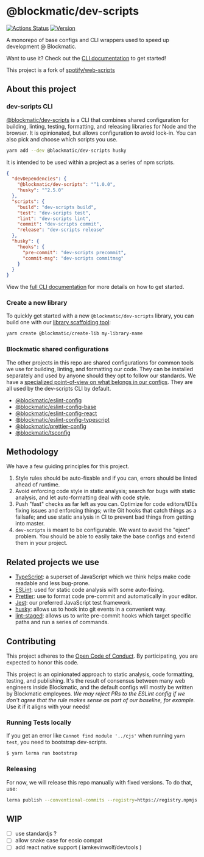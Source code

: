# @blockmatic/dev-scripts

[![Actions Status](https://github.com/blockmatic/dev-scripts/workflows/Tests/badge.svg)](https://github.com/blockmatic/dev-scripts/actions)
[![Version](https://img.shields.io/npm/v/@blockmatic/dev-scripts.svg)](https://www.npmjs.com/package/@blockmatic/dev-scripts)

A monorepo of base configs and CLI wrappers used to speed up development @ Blockmatic.

Want to use it? Check out the [CLI documentation](https://github.com/blockmatic/dev-scripts/blob/master/packages/dev-scripts) to get started!

This project is a fork of [spotify/web-scripts](https://github.com/spotify/web-scripts)

## About this project

### dev-scripts CLI

[@blockmatic/dev-scripts](./packages/dev-scripts) is a CLI that combines shared configuration for building, linting, testing, formatting, and releasing libraries for Node and the browser. It is opinionated, but allows configuration to avoid lock-in. You can also pick and choose which scripts you use.

```bash
yarn add --dev @blockmatic/dev-scripts husky
```

It is intended to be used within a project as a series of npm scripts.

```json
{
  "devDependencies": {
    "@blockmatic/dev-scripts": "^1.0.0",
    "husky": "^2.5.0"
  },
  "scripts": {
    "build": "dev-scripts build",
    "test": "dev-scripts test",
    "lint": "dev-scripts lint",
    "commit": "dev-scripts commit",
    "release": "dev-scripts release"
  },
  "husky": {
    "hooks": {
      "pre-commit": "dev-scripts precommit",
      "commit-msg": "dev-scripts commitmsg"
    }
  }
}
```

View the [full CLI documentation](./packages/dev-scripts) for more details on how to get started.

### Create a new library

To quickly get started with a new `@blockmatic/dev-scripts` library, you can build one with our [library scaffolding tool](https://github.com/blockmatic/dev-scripts/tree/master/packages/create-lib):

```sh
yarn create @blockmatic/create-lib my-library-name
```

### Blockmatic shared configurations

The other projects in this repo are shared configurations for common tools we use for building, linting, and formatting our code. They can be installed separately and used by anyone should they opt to follow our standards. We have a [specialized point-of-view on what belongs in our configs](#methodology). They are all used by the dev-scripts CLI by default.

- [@blockmatic/eslint-config](./packages/eslint-config)
- [@blockmatic/eslint-config-base](./packages/eslint-config-base)
- [@blockmatic/eslint-config-react](./packages/eslint-config-react)
- [@blockmatic/eslint-config-typescript](./packages/eslint-config-typescript)
- [@blockmatic/prettier-config](./packages/prettier-config)
- [@blockmatic/tsconfig](./packages/tsconfig)

## Methodology

We have a few guiding principles for this project.

1. Style rules should be auto-fixable and if you can, errors should be linted ahead of runtime.
2. Avoid enforcing code style in static analysis; search for bugs with static analysis, and let auto-formatting deal with code style.
3. Push "fast" checks as far left as you can. Optimize for code editors/IDEs fixing issues and enforcing things; write Git hooks that catch things as a failsafe; and use static analysis in CI to prevent bad things from getting into master.
4. `dev-scripts` is meant to be configurable. We want to avoid the "eject" problem. You should be able to easily take the base configs and extend them in your project.

## Related projects we use

- [TypeScript]: a superset of JavaScript which we think helps make code readable and less bug-prone.
- [ESLint]: used for static code analysis with some auto-fixing.
- [Prettier]: use to format code pre-commit and automatically in your editor.
- [Jest]: our preferred JavaScript test framework.
- [husky]: allows us to hook into git events in a convenient way.
- [lint-staged]: allows us to write pre-commit hooks which target specific paths and run a series of commands.

## Contributing

This project adheres to the [Open Code of Conduct][code-of-conduct]. By participating, you are expected to honor this code.

This project is an opinionated approach to static analysis, code formatting, testing, and publishing. It's
the result of consensus between many web engineers inside Blockmatic, and the default configs will mostly be
written by Blockmatic employees. _We may reject PRs to the ESLint config if we don't agree that the rule
makes sense as part of our baseline, for example._ Use it if it aligns with your needs!

### Running Tests locally

If you get an error like `Cannot find module '../cjs'` when running `yarn test`, you need to bootstrap dev-scripts.

```bash
$ yarn lerna run bootstrap
```

[eslint]: https://eslint.org/
[typescript]: https://www.typescriptlang.org/
[prettier]: https://prettier.io/
[jest]: https://jestjs.io/
[husky]: https://github.com/typicode/husky
[lint-staged]: https://github.com/okonet/lint-staged
[code-of-conduct]: https://github.com/blockmatic/code-of-conduct/blob/master/code-of-conduct.md

### Releasing

For now, we will release this repo manually with fixed versions. To do that, use:

```sh
lerna publish --conventional-commits --registry=https://registry.npmjs.com
```

## WIP

- [ ] use standardjs ?
- [ ] allow snake case for eosio compat
- [ ] add react native support ( iamkevinwolf/devtools )
